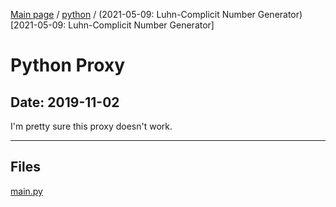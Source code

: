 [Main page](/) / [python](/python) / (2021-05-09: Luhn-Complicit Number Generator)[2021-05-09: Luhn-Complicit Number Generator]

# Python Proxy

## Date: 2019-11-02

I'm pretty sure this proxy doesn't work.

-----

## Files

[main.py](main.py)